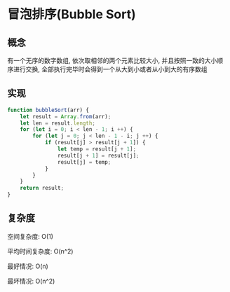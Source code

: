# 冒泡排序(Bubble Sort)

## 概念

有一个无序的数字数组, 依次取相邻的两个元素比较大小, 并且按照一致的大小顺序进行交换, 全部执行完毕时会得到一个从大到小或者从小到大的有序数组

## 实现

```javascript
function bubbleSort(arr) {
    let result = Array.from(arr);
    let len = result.length;
    for (let i = 0; i < len - 1; i ++) {
        for (let j = 0; j < len - 1 - i; j ++) {
            if (result[j] > result[j + 1]) {
                let temp = result[j + 1];
                result[j + 1] = result[j];
                result[j] = temp;
            }
        }
    }
    return result;
}
```

## 复杂度

空间复杂度: O(1)

平均时间复杂度: O(n^2)

最好情况: O(n)

最坏情况: O(n^2)
